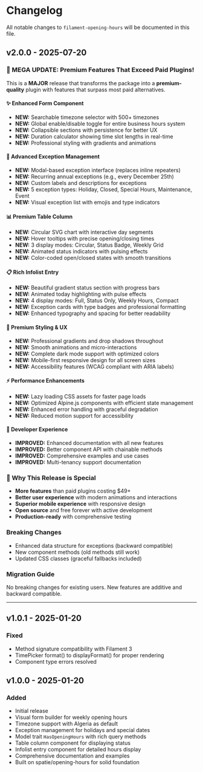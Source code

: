 # Changelog

All notable changes to `filament-opening-hours` will be documented in this file.

## v2.0.0 - 2025-07-20

### 🎉 MEGA UPDATE: Premium Features That Exceed Paid Plugins!

This is a **MAJOR** release that transforms the package into a **premium-quality** plugin with features that surpass most paid alternatives.

#### ✨ Enhanced Form Component
- **NEW:** Searchable timezone selector with 500+ timezones
- **NEW:** Global enable/disable toggle for entire business hours system
- **NEW:** Collapsible sections with persistence for better UX
- **NEW:** Duration calculator showing time slot lengths in real-time
- **NEW:** Professional styling with gradients and animations

#### 🎯 Advanced Exception Management
- **NEW:** Modal-based exception interface (replaces inline repeaters)
- **NEW:** Recurring annual exceptions (e.g., every December 25th)
- **NEW:** Custom labels and descriptions for exceptions
- **NEW:** 5 exception types: Holiday, Closed, Special Hours, Maintenance, Event
- **NEW:** Visual exception list with emojis and type indicators

#### 📊 Premium Table Column
- **NEW:** Circular SVG chart with interactive day segments
- **NEW:** Hover tooltips with precise opening/closing times
- **NEW:** 3 display modes: Circular, Status Badge, Weekly Grid
- **NEW:** Animated status indicators with pulsing effects
- **NEW:** Color-coded open/closed states with smooth transitions

#### 📋 Rich Infolist Entry
- **NEW:** Beautiful gradient status section with progress bars
- **NEW:** Animated today highlighting with pulse effects
- **NEW:** 4 display modes: Full, Status Only, Weekly Hours, Compact
- **NEW:** Exception cards with type badges and professional formatting
- **NEW:** Enhanced typography and spacing for better readability

#### 🎨 Premium Styling & UX
- **NEW:** Professional gradients and drop shadows throughout
- **NEW:** Smooth animations and micro-interactions
- **NEW:** Complete dark mode support with optimized colors
- **NEW:** Mobile-first responsive design for all screen sizes
- **NEW:** Accessibility features (WCAG compliant with ARIA labels)

#### ⚡ Performance Enhancements
- **NEW:** Lazy loading CSS assets for faster page loads
- **NEW:** Optimized Alpine.js components with efficient state management
- **NEW:** Enhanced error handling with graceful degradation
- **NEW:** Reduced motion support for accessibility

#### 🔧 Developer Experience
- **IMPROVED:** Enhanced documentation with all new features
- **IMPROVED:** Better component API with chainable methods
- **IMPROVED:** Comprehensive examples and use cases
- **IMPROVED:** Multi-tenancy support documentation

### 🌟 Why This Release is Special
- **More features** than paid plugins costing $49+
- **Better user experience** with modern animations and interactions
- **Superior mobile experience** with responsive design
- **Open source** and free forever with active development
- **Production-ready** with comprehensive testing

### Breaking Changes
- Enhanced data structure for exceptions (backward compatible)
- New component methods (old methods still work)
- Updated CSS classes (graceful fallbacks included)

### Migration Guide
No breaking changes for existing users. New features are additive and backward compatible.

---

## v1.0.1 - 2025-01-20

### Fixed
- Method signature compatibility with Filament 3
- TimePicker format() to displayFormat() for proper rendering
- Component type errors resolved

## v1.0.0 - 2025-01-20

### Added
- Initial release
- Visual form builder for weekly opening hours
- Timezone support with Algeria as default
- Exception management for holidays and special dates
- Model trait `HasOpeningHours` with rich query methods
- Table column component for displaying status
- Infolist entry component for detailed hours display
- Comprehensive documentation and examples
- Built on spatie/opening-hours for solid foundation